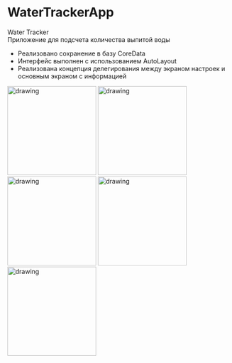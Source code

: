 # WaterTrackerApp

Water Tracker  
Приложение для подсчета количества выпитой воды

- Реализовано сохранение в базу CoreData
- Интерфейс выполнен с использованием AutoLayout
- Реализована концепция делегирования между экраном настроек и основным экраном с информацией

<img src="https://user-images.githubusercontent.com/92473603/195984247-22704336-4327-4d9f-95b1-f4607669a027.png" alt="drawing" width="200"/>
<img src="https://user-images.githubusercontent.com/92473603/195984254-7a365d56-31c1-4300-904c-4bdb3fe0f602.png" alt="drawing" width="200"/>
<img src="https://user-images.githubusercontent.com/92473603/195984257-31d095f6-b403-4d25-aacf-953642ff3fec.png" alt="drawing" width="200"/>
<img src="https://user-images.githubusercontent.com/92473603/195984261-abb64ad4-a616-40b2-aa1f-c8a3dc290288.png" alt="drawing" width="200"/>
<img src="https://user-images.githubusercontent.com/92473603/195984263-38d31d70-7096-49d2-b8ee-03b5fd4a3848.png" alt="drawing" width="200"/>
